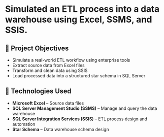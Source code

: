 # Simulated an ETL process into a data warehouse using Excel, SSMS, and SSIS.

## 🎯 Project Objectives
- Simulate a real-world ETL workflow using enterprise tools
- Extract source data from Excel files
- Transform and clean data using SSIS
- Load processed data into a structured star schema in SQL Server
## 🧰 Technologies Used
- **Microsoft Excel** – Source data files  
- **SQL Server Management Studio (SSMS)** – Manage and query the data warehouse  
- **SQL Server Integration Services (SSIS)** – ETL process design and automation  
- **Star Schema** – Data warehouse schema design


